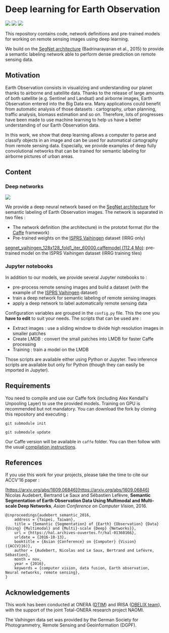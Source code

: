 # Deep learning for Earth Observation

![](https://lut.im/hCESNeToVY/qrK3KIIi1gcF8ZJD)
![](https://lut.im/gaJPw4ny09/7YziLBwPR2o0kdKd)
![](https://lut.im/i5zoaeshn2/w7IKoiAfoNZGDVmq)

This repository contains code, network definitions and pre-trained models for working on remote sensing images using deep learning.

We build on the [SegNet architecture](https://github.com/alexgkendall/SegNet-Tutorial) (Badrinarayanan et al., 2015) to provide a semantic labeling network able to perform dense prediction on remote sensing data.

## Motivation

Earth Observation consists in visualizing and understanding our planet thanks to airborne and satellite data. Thanks to the release of large amounts of both satellite (e.g. Sentinel and Landsat) and airborne images, Earth Observation entered into the Big Data era. Many applications could benefit from automatic analysis of those datasets : cartography, urban planning, traffic analysis, biomass estimation and so on. Therefore, lots of progresses have been made to use machine learning to help us have a better understanding of our Earth Observation data.

In this work, we show that deep learning allows a computer to parse and classify objects in an image and can be used for automatical cartography from remote sensing data. Especially, we provide examples of deep fully convolutional networks that can be trained for semantic labeling for airborne pictures of urban areas.

## Content

### Deep networks

![](https://lut.im/pexiZxMS7n/MlVhwOQXHz1Va0Yl)

We provide a deep neural network based on the [SegNet architecture](https://arxiv.org/abs/1511.02680) for semantic labeling of Earth Observation images. The network is separated in two files :
  * The network definition (the architecture) in the prototxt format (for the [Caffe](https://github.com/bvlc/caffe) framework)
  * Pre-trained weights on the [ISPRS Vaihingen](http://www2.isprs.org/commissions/comm3/wg4/2d-sem-label-vaihingen.html) dataset (IRRG only)
  
[segnet_vaihingen_128x128_fold1_iter_60000.caffemodel (112.4 Mo)](https://drive.google.com/open?id=0B8XVGOkhuqDTTmh2UDFlYWdpV28): pre-trained model on the ISPRS Vaihingen dataset (IRRG training tiles)

### Jupyter notebooks

In addition to our models, we provide several Jupyter notebooks to :
  * pre-process remote sensing images and build a dataset (with the example of the [ISPRS Vaihingen](http://www2.isprs.org/commissions/comm3/wg4/2d-sem-label-vaihingen.html) dataset)
  * train a deep network for semantic labeling of remote sensing images
  * apply a deep network to label automatically remote sensing data

Configuration variables are grouped in the `config.py` file. This the one you **have to edit** to suit your needs. The scripts that can be used are :
  * Extract images : use a sliding window to divide high resolution images in smaller patches
  * Create LMDB : convert the small patches into LMDB for faster Caffe processing
  * Training : train a model on the LMDB

Those scripts are available either using Python or Jupyter. Two inference scripts are available but only for Python (though they can easily be imported in Jupyter).

## Requirements

You need to compile and use our Caffe fork (including Alex Kendall's Unpooling Layer) to use the provided models. Training on GPU is recommended but not mandatory. You can download the fork by cloning this repository and executing :
```
git submodule init

git submodule update
```

Our Caffe version will be available in `caffe` folder. You can then follow with the usual [compilation instructions](http://caffe.berkeleyvision.org/installation.html#compilation).

## References

If you use this work for your projects, please take the time to cite our ACCV'16 paper :

[https://arxiv.org/abs/1609.06846](https://arxiv.org/abs/1609.06846) Nicolas Audebert, Bertrand Le Saux and Sébastien Lefèvre, **Semantic Segmentation of Earth Observation Data Using Multimodal and Multi-scale Deep Networks**, *Asian Conference on Computer Vision*, 2016.
```
@inproceedings{audebert_semantic_2016,
    address = {Taipei, Taiwan},
    title = {Semantic {Segmentation} of {Earth} {Observation} {Data} {Using} {Multimodal} and {Multi}-scale {Deep} {Networks}},
    url = {https://hal.archives-ouvertes.fr/hal-01360166},
    urldate = {2016-10-13},
    booktitle = {Asian {Conference} on {Computer} {Vision} ({ACCV}16)},
    author = {Audebert, Nicolas and Le Saux, Bertrand and Lefèvre, Sébastien},
    month = nov,
    year = {2016},
    keywords = {computer vision, data fusion, Earth observation, Neural networks, remote sensing},
}
```

## Acknowledgements

This work has been conducted at ONERA ([DTIM](http://www.onera.fr/en/dtim)) and IRISA ([OBELIX team](https://www-obelix.irisa.fr/)), with the support of the joint Total-ONERA research project NAOMI.

The Vaihingen data set was provided by the German Society for Photogrammetry, Remote Sensing and Geoinformation (DGPF).
